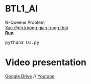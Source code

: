 # BTL1_AI
N-Queens Problem
<br>
[Xác định không gian trạng thái](https://github.com/AKflower/BTL1_AI/blob/e88062e1194e89a6ebb538d431e9a508b4fb3e05/X%C3%A1c%20%C4%91%E1%BB%8Bnh%20kh%C3%B4ng%20gian%20tr%E1%BA%A1ng%20th%C3%A1i.md)
<br>
**Run**
<pre>python3 UI.py</pre>

# Video presentation
[Google Drive](https://drive.google.com/file/d/1rwu3xiELPqRYLvP1u2635UsFl3-088pv/view?usp=share_link)
//
[Youtube](https://youtu.be/5CmTEZgYo88)

